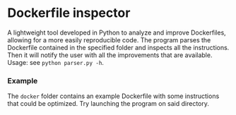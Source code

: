 # Dockerfile inspector
A lightweight tool developed in Python to analyze and improve Dockerfiles, allowing for a more easily reproducible code.
The program parses the Dockerfile contained in the specified folder and inspects all the instructions. Then it will notify the user with all the improvements that are available.
Usage: see `python parser.py -h`.
### Example
The `docker` folder contains an example Dockerfile with some instructions that could be optimized. Try launching the program on said directory.
